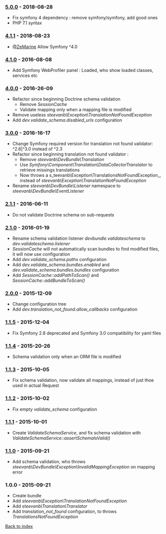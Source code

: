 ### [5.0.0](../../compare/4.1.1...5.0.0) - 2018-08-28

- Fix symfony 4 dependency : remove symfony/symfony, add good ones
- PHP 7.1 syntax

### [4.1.1](../../compare/4.1.0...4.1.1) - 2018-08-23

- [@ZeMarine](https://github.com/zemarine) Allow Symfony ^4.0

### [4.1.0](../../compare/4.0.0...4.1.0) - 2016-08-08

- Add Symfony WebProfiler panel : Loaded, who show loaded classes, services etc

### [4.0.0](../../compare/3.0.0...4.0.0) - 2016-26-09

- Refactor since beginning Doctrine schema validation
   - Remove _SessionCache_
   - Validate mapping only when a mapping file is modified
- Remove useless _steevanb\Exception\TranslationNotFoundException_
- Add _dev.validate_schema.disabled_urls_ configuration

### [3.0.0](../../compare/2.1.1...3.0.0) - 2016-16-17

- Change Symfony required version for translation not found validator: ^2.6|^3.0 instead of ^2.3
- Refactor since beginning translation not found validator :
   - Remove _steevanb\DevBundle\Translation_
   - Use _Symfony\Component\Translation\DataCollectorTranslator_ to retrieve missings translations
   - Now throws a s_teevanb\Exception\TranslationsNotFoundException_, instead of _steevanb\Exception\TranslationNotFoundException_
- Rename _steevanb\DevBundle\Listener_ namespace to _steevanb\DevBundle\EventListener_

### [2.1.1](../../compare/2.1.0...2.1.1) - 2016-06-11

- Do not validate Doctrine schema on sub-requests

### [2.1.0](../../compare/2.0.0...2.1.0) - 2016-01-19

- Rename schema validation listener _devbundle.validateschema_ to _dev.validateschema.listener_
- _SessionCache_ will not automatically scan bundles to find modified files, it will now use configuration
- Add _dev.validate_schema.paths_ configuration
- Add _dev.validate_schema.bundles.enabled_ and _dev.validate_schema.bundles.bundles_ configuration
- Add _SessionCache::addPathToScan()_ and _SessionCache::addBundleToScan()_

### [2.0.0](../../compare/1.1.5...2.0.0) - 2015-12-09

- Change configuration tree
- Add _dev.translation_not_found.allow_callbacks_ configuration

### [1.1.5](../../compare/1.1.4...1.1.5) - 2015-12-04

- Fix Symfony 2.8 deprecated and Symfony 3.0 compatibility for yaml files

### [1.1.4](../../compare/1.1.3...1.1.4) - 2015-20-26

- Schema validation only when an ORM file is modified

### [1.1.3](../../compare/1.1.2...1.1.3) - 2015-10-05

- Fix schema validation, now validate all mappings, instead of just thoe used in actual Request

### [1.1.2](../../compare/1.1.1...1.1.2) - 2015-10-02

- Fix empty _validate_schema_ configuration

### [1.1.1](../../compare/1.1.0...1.1.1) - 2015-10-01

- Create _ValidateSchemaService_, and fix schema validation with _ValidateSchemaService::assertSchemaIsValid()_

### [1.1.0](../../compare/1.0.0...1.1.0) - 2015-09-21

- Add schema validation, who throws _steevanb\DevBundle\Exception\InvalidMappingException_ on mapping error

### 1.0.0 - 2015-09-21

- Create bundle
- Add _steevanb\Exception\TranslationNotFoundException_
- Add _steevanb\Translation\Translator_
- Add _translation_not_found_ configuration, to throws _TranslationsNotFoundException_

[Back to index](README.md)
